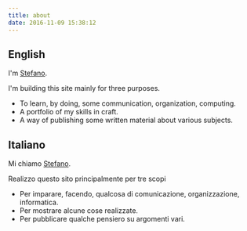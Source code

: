 ```yaml
---
title: about
date: 2016-11-09 15:38:12
---
```

## English

I'm [Stefano](mailto:argo3@altervista.org).

I'm building this site mainly for three purposes.

- To learn, by doing, some communication, organization, computing.
- A portfolio of my skills in craft.
- A way of publishing some written material about various subjects.


## Italiano

Mi chiamo [Stefano](mailto:argo3@altervista.org).

Realizzo questo sito principalmente per tre scopi

- Per imparare, facendo, qualcosa di comunicazione, organizzazione, informatica.
- Per mostrare alcune cose realizzate.
- Per pubblicare qualche pensiero su argomenti vari.
